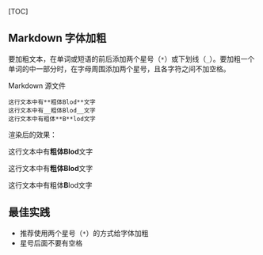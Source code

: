 [TOC]

## Markdown 字体加粗

要加粗文本，在单词或短语的前后添加两个星号（`*`）或下划线（`_`）。要加粗一个单词的中一部分时，在字母周围添加两个星号，且各字符之间不加空格。

Markdown 源文件

```auto
这行文本中有**粗体Blod**文字
这行文本中有__粗体Blod__文字
这行文本中有粗体**B**lod文字
```

渲染后的效果：

这行文本中有**粗体Blod**文字

这行文本中有**粗体Blod**文字

这行文本中有粗体**B**lod文字

## 最佳实践

+   推荐使用两个星号（`*`）的方式给字体加粗
+   星号后面不要有空格
